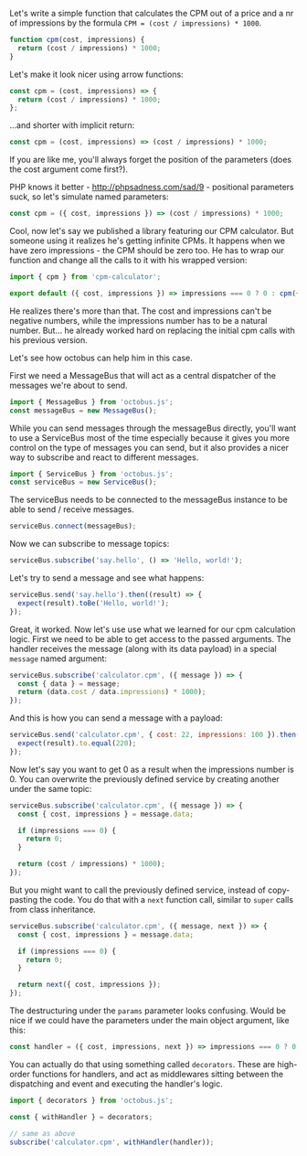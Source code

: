 Let's write a simple function that calculates the CPM out of a price and a nr of impressions by the formula `CPM = (cost / impressions) * 1000`.

```js
function cpm(cost, impressions) {
  return (cost / impressions) * 1000;
}
```

Let's make it look nicer using arrow functions:

```js
const cpm = (cost, impressions) => {
  return (cost / impressions) * 1000;
};
```

...and shorter with implicit return:

```js
const cpm = (cost, impressions) => (cost / impressions) * 1000;
```

If you are like me, you'll always forget the position of the parameters (does the cost argument come first?).

PHP knows it better - http://phpsadness.com/sad/9 - positional parameters suck, so let's simulate named parameters:

```js
const cpm = ({ cost, impressions }) => (cost / impressions) * 1000;
```

Cool, now let's say we published a library featuring our CPM calculator. But someone using it realizes he's getting infinite CPMs. It happens when we have zero impressions - the CPM should be zero too.
He has to wrap our function and change all the calls to it with his wrapped version:


```js
import { cpm } from 'cpm-calculator';

export default ({ cost, impressions }) => impressions === 0 ? 0 : cpm({ cost, impressions });
```

He realizes there's more than that. The cost and impressions can't be negative numbers, while the impressions number has to be a natural number.
But... he already worked hard on replacing the initial cpm calls with his previous version.

Let's see how octobus can help him in this case.

First we need a MessageBus that will act as a central dispatcher of the messages we're about to send.

```js
import { MessageBus } from 'octobus.js';
const messageBus = new MessageBus();
```

While you can send messages through the messageBus directly, you'll want to use a ServiceBus most of the time especially because it gives you more control on the type of messages you can send, but it also provides a nicer way to subscribe and react to different messages.

```js
import { ServiceBus } from 'octobus.js';
const serviceBus = new ServiceBus();
```

The serviceBus needs to be connected to the messageBus instance to be able to send / receive messages.

```js
serviceBus.connect(messageBus);
```

Now we can subscribe to message topics:

```js
serviceBus.subscribe('say.hello', () => 'Hello, world!');
```

Let's try to send a message and see what happens:

```js
serviceBus.send('say.hello').then((result) => {
  expect(result).toBe('Hello, world!');
});
```

Great, it worked.
Now let's use use what we learned for our cpm calculation logic.
First we need to be able to get access to the passed arguments. The handler receives the message (along with its data payload) in a special `message` named argument:

```js
serviceBus.subscribe('calculator.cpm', ({ message }) => {
  const { data } = message;
  return (data.cost / data.impressions) * 1000);
});
```

And this is how you can send a message with a payload:

```js
serviceBus.send('calculator.cpm', { cost: 22, impressions: 100 }).then((result) => {
  expect(result).to.equal(220);
});
```

Now let's say you want to get 0 as a result when the impressions number is 0. You can overwrite the previously defined service by creating another under the same topic:

```js
serviceBus.subscribe('calculator.cpm', ({ message }) => {
  const { cost, impressions } = message.data;

  if (impressions === 0) {
    return 0;
  }

  return (cost / impressions) * 1000);
});
```

But you might want to call the previously defined service, instead of copy-pasting the code. You do that with a `next` function call, similar to `super` calls from class inheritance.
```js
serviceBus.subscribe('calculator.cpm', ({ message, next }) => {
  const { cost, impressions } = message.data;

  if (impressions === 0) {
    return 0;
  }

  return next({ cost, impressions });
});
```

The destructuring under the `params` parameter looks confusing. Would be nice if we could have the parameters under the main object argument, like this:
```js
const handler = ({ cost, impressions, next }) => impressions === 0 ? 0 : next({ cost, impressions });
```

You can actually do that using something called `decorators`. These are high-order functions for handlers, and act as middlewares sitting between the dispatching and event and executing the handler's logic.

```js
import { decorators } from 'octobus.js';

const { withHandler } = decorators;

// same as above
subscribe('calculator.cpm', withHandler(handler));
```
